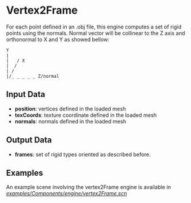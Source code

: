 Vertex2Frame
============

For each point defined in an .obj file, this engine computes a set of rigid points using the normals. Normal vector will be collinear to the Z axis and orthonormal to X and Y as showed bellow:

```
Y
|
|   / X
|  /
| /
|/_ _ _ _ _ Z/normal
```

Input Data
----------

-   **position**: vertices defined in the loaded mesh
-   **texCoords**: texture coordinate defined in the loaded mesh
-   **normals**: normals defined in the loaded mesh

Output Data
-----------

-   **frames**: set of rigid types oriented as described before.  

Examples
---------

An example scene involving the vertex2Frame engine is available in [*examples/Components/engine/vertex2Frame.scn*](https://github.com/sofa-framework/sofa/blob/master/examples/Components/engine/vertex2Frame.scn)
